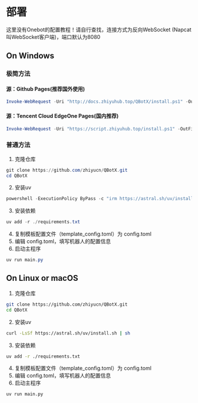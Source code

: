# 部署
这里没有Onebot的配置教程！请自行查找，连接方式为反向WebSocket (Napcat叫WebSocket客户端)，端口默认为8080
## On Windows
### 极简方法
#### 源：Github Pages(推荐国外使用)
```powershell
Invoke-WebRequest -Uri "http://docs.zhiyuhub.top/QBotX/install.ps1" -OutFile "$env:TEMP\install.ps1" ;; Start-Process -FilePath "powershell" -ArgumentList "-ExecutionPolicy Bypass -File $env:TEMP\install.ps1" -Wait
```
#### 源：Tencent Cloud EdgeOne Pages(国内推荐)
```powershell
Invoke-WebRequest -Uri "https://script.zhiyuhub.top/install.ps1" -OutFile "$env:TEMP\install.ps1" ;; Start-Process -FilePath "powershell" -ArgumentList "-ExecutionPolicy Bypass -File $env:TEMP\install.ps1" -Wait

```
### 普通方法
1. 克隆仓库
```powershell
git clone https://github.com/zhiyucn/QBotX.git
cd QBotX
```
2. 安装uv
```powershell
powershell -ExecutionPolicy ByPass -c "irm https://astral.sh/uv/install.ps1 | iex"
```
3. 安装依赖
```powershell
uv add -r ./requirements.txt
```
4. 复制模板配置文件（template_config.toml）为 config.toml
5. 编辑 config.toml，填写机器人的配置信息
6. 启动主程序
```powershell
uv run main.py
```

## On Linux or macOS
1. 克隆仓库
```bash
git clone https://github.com/zhiyucn/QBotX.git
cd QBotX
```
2. 安装uv
```bash
curl -LsSf https://astral.sh/uv/install.sh | sh
```
3. 安装依赖
```bash
uv add -r ./requirements.txt
```
4. 复制模板配置文件（template_config.toml）为 config.toml
5. 编辑 config.toml，填写机器人的配置信息
6. 启动主程序
```bash
uv run main.py
```
